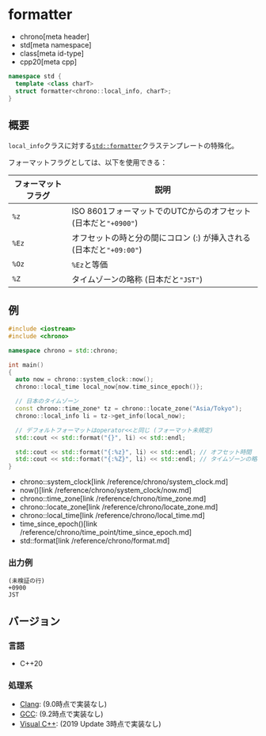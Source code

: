 # formatter
* chrono[meta header]
* std[meta namespace]
* class[meta id-type]
* cpp20[meta cpp]

```cpp
namespace std {
  template <class charT>
  struct formatter<chrono::local_info, charT>;
}
```

## 概要
`local_info`クラスに対する[`std::formatter`](/reference/format/formatter.md)クラステンプレートの特殊化。

フォーマットフラグとしては、以下を使用できる：

| フォーマットフラグ | 説明 |
|--------------------|------|
| `%z`  | ISO 8601フォーマットでのUTCからのオフセット (日本だと`"+0900"`) |
| `%Ez` | オフセットの時と分の間にコロン (:) が挿入される (日本だと`"+09:00"`) |
| `%Oz` | `%Ez`と等価 |
| `%Z`  | タイムゾーンの略称 (日本だと`"JST"`) |


## 例
```cpp example
#include <iostream>
#include <chrono>

namespace chrono = std::chrono;

int main()
{
  auto now = chrono::system_clock::now();
  chrono::local_time local_now{now.time_since_epoch()};

  // 日本のタイムゾーン
  const chrono::time_zone* tz = chrono::locate_zone("Asia/Tokyo");
  chrono::local_info li = tz->get_info(local_now);

  // デフォルトフォーマットはoperator<<と同じ (フォーマット未規定)
  std::cout << std::format("{}", li) << std::endl;

  std::cout << std::format("{:%z}", li) << std::endl; // オフセット時間
  std::cout << std::format("{:%Z}", li) << std::endl; // タイムゾーンの略称
}
```
* chrono::system_clock[link /reference/chrono/system_clock.md]
* now()[link /reference/chrono/system_clock/now.md]
* chrono::time_zone[link /reference/chrono/time_zone.md]
* chrono::locate_zone[link /reference/chrono/locate_zone.md]
* chrono::local_time[link /reference/chrono/local_time.md]
* time_since_epoch()[link /reference/chrono/time_point/time_since_epoch.md]
* std::format[link /reference/chrono/format.md]

### 出力例
```
(未検証の行)
+0900
JST
```

## バージョン
### 言語
- C++20

### 処理系
- [Clang](/implementation.md#clang): (9.0時点で実装なし)
- [GCC](/implementation.md#gcc): (9.2時点で実装なし)
- [Visual C++](/implementation.md#visual_cpp): (2019 Update 3時点で実装なし)

